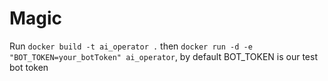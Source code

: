# Magic
Run ```docker build -t ai_operator .```
then ```docker run -d -e "BOT_TOKEN=your_botToken" ai_operator```, by default BOT_TOKEN is our test bot token
